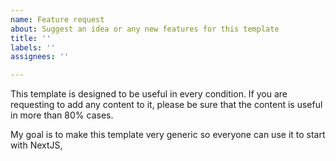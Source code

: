 ```yaml
---
name: Feature request
about: Suggest an idea or any new features for this template
title: ''
labels: ''
assignees: ''

---
```


This template is designed to be useful in every condition. If you are requesting to add any content to it, please be sure that the content is useful in more than 80% cases.

My goal is to make this template very generic so everyone can use it to start with NextJS,
